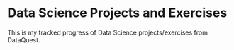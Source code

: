 # Data Science Projects and Exercises

This is my tracked progress of Data Science projects/exercises from DataQuest.
